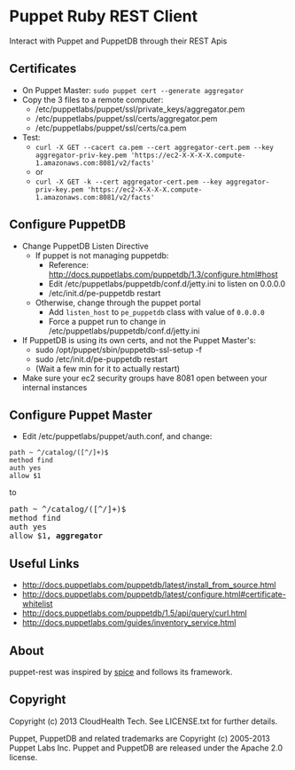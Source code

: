 Puppet Ruby REST Client
========

Interact with Puppet and PuppetDB through their REST Apis

Certificates
---------

* On Puppet Master: `sudo puppet cert --generate aggregator`
* Copy the 3 files to a remote computer:
    * /etc/puppetlabs/puppet/ssl/private_keys/aggregator.pem
    * /etc/puppetlabs/puppet/ssl/certs/aggregator.pem
    * /etc/puppetlabs/puppet/ssl/certs/ca.pem
* Test:
    * `curl -X GET --cacert ca.pem --cert aggregator-cert.pem --key aggregator-priv-key.pem 'https://ec2-X-X-X-X.compute-1.amazonaws.com:8081/v2/facts'` 
    * or
    * `curl -X GET -k --cert aggregator-cert.pem --key aggregator-priv-key.pem 'https://ec2-X-X-X-X.compute-1.amazonaws.com:8081/v2/facts'` 

Configure PuppetDB
--------

* Change PuppetDB Listen Directive
    * If puppet is not managing puppetdb:
        * Reference: http://docs.puppetlabs.com/puppetdb/1.3/configure.html#host
        * Edit /etc/puppetlabs/puppetdb/conf.d/jetty.ini to listen on 0.0.0.0
        * /etc/init.d/pe-puppetdb restart
    * Otherwise, change through the puppet portal
        * Add `listen_host` to `pe_puppetdb` class with value of `0.0.0.0`
        * Force a puppet run to change in /etc/puppetlabs/puppetdb/conf.d/jetty.ini
* If PuppetDB is using its own certs, and not the Puppet Master's:
    * sudo /opt/puppet/sbin/puppetdb-ssl-setup -f
    * sudo /etc/init.d/pe-puppetdb restart
    * (Wait a few min for it to actually restart)
* Make sure your ec2 security groups have 8081 open between your internal instances 

Configure Puppet Master
--------

* Edit /etc/puppetlabs/puppet/auth.conf, and change:

```
path ~ ^/catalog/([^/]+)$
method find
auth yes
allow $1
```

to

<pre>
path ~ ^/catalog/([^/]+)$
method find
auth yes
allow $1<b>, aggregator</b>
</pre>

Useful Links
---------

* http://docs.puppetlabs.com/puppetdb/latest/install_from_source.html
* http://docs.puppetlabs.com/puppetdb/latest/configure.html#certificate-whitelist
* http://docs.puppetlabs.com/puppetdb/1.5/api/query/curl.html
* http://docs.puppetlabs.com/guides/inventory_service.html

About
---------

puppet-rest was inspired by [spice](https://github.com/danryan/spice) and follows its framework.

Copyright
---------

Copyright (c) 2013 CloudHealth Tech. See LICENSE.txt for further details.

Puppet, PuppetDB and related trademarks are Copyright (c) 2005-2013 Puppet Labs Inc. Puppet and PuppetDB are released under the Apache 2.0 license.
